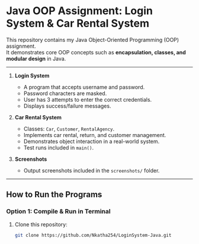 # Java OOP Assignment: Login System & Car Rental System

This repository contains my Java Object-Oriented Programming (OOP) assignment.  
It demonstrates core OOP concepts such as **encapsulation, classes, and modular design** in Java.  

---
1. **Login System**
   - A program that accepts username and password.
   - Password characters are masked.
   - User has 3 attempts to enter the correct credentials.
   - Displays success/failure messages.

2. **Car Rental System**
   - Classes: `Car`, `Customer`, `RentalAgency`.
   - Implements car rental, return, and customer management.
   - Demonstrates object interaction in a real-world system.
   - Test runs included in `main()`.

3. **Screenshots**
   - Output screenshots included in the `screenshots/` folder.

---

##  How to Run the Programs

### Option 1: Compile & Run in Terminal
1. Clone this repository:
   ```bash
   git clone https://github.com/Nkatha254/LoginSystem-Java.git
